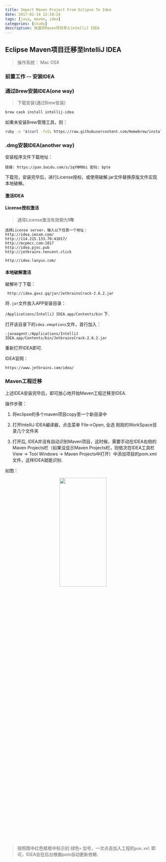 ```yaml
---
title: Import Maven Project From Eclipse To Idea
date: 2017-01-14 12:19:24
tags: [java, maven, idea]
categories: [study]
description: 快速将Maven项目导入intelliJ IDEA
---
```


## Eclipse Maven项目迁移至IntelliJ IDEA


> 操作系统： Mac OSX


### 前置工作 -- 安装IDEA


### 通过Brew安装IDEA(one way)
> 下载安装(通过Brew安装)

```bash
brew cask install intellij-idea
```

如果未安装Brew管理工具，则：

```bash
ruby -e "$(curl -fsSL https://raw.githubusercontent.com/Homebrew/install/master/install)" < /dev/null 2> /dev/null ; brew install caskroom/cask/brew-cask 2> /dev/null
```


### .dmg安装IDEA(another way)

安装程序文件下载地址：

`链接: https://pan.baidu.com/s/1qYNM0bi 密码: bpte`

下载完，安装完毕后，进行License授权，或使用破解.jar文件替换原版文件实现本地破解。


#### 激活IDEA

#### License授权激活

> 通常License激活有效期为**1年**

```
选择License server，输入以下任意一个地址：
http://idea.imsxm.com/ 
http://114.215.133.70:41017﻿/ 
http://mcpmcc.com:1017 
http://idea.pjoc.pub 
http://jetbrains.tencent.click

http://idea.lanyus.com/

```

#### 本地破解激活

破解补丁下载：

` http://idea.goxz.gq/jar/JetbrainsCrack-2.6.2.jar`

将`.jar`文件放入APP安装目录：

`/Applications/IntelliJ IDEA.app/Contents/bin` 下.

打开该目录下的`idea.vmoptions`文件，首行加入：

`-javaagent:/Applications/IntelliJ IDEA.app/Contents/bin/JetbrainsCrack-2.6.2.jar`

重新打开IDEA即可.


IDEA官网：

`https://www.jetbrains.com/idea/`


### Maven工程迁移

上述IDEA安装完毕后，即可放心地开始Maven工程迁移至IDEA.

操作步骤：

1. 将eclipse的多个maven项目copy至一个新目录中

2. 打开IntelliJ IDEA编译器，点击菜单 File->Open, 全选 刚刚的WorkSpace目录几个文件夹

3. 打开后, IDEA并没有自动识别Maven项目，这时候，需要手动在IDEA右侧的Maven Projects栏（如果没显示Maven Projects栏，则依次在IDEA工具栏View -> Tool Windows -> Maven Projects中打开）中添加项目的pom.xml文件，这样IDEA就能识别.

如图：

<div align="center">
    <img width="55%" height="30%" src="http://oluzh4sa6.bkt.clouddn.com/GitHubPages/article/idea-pom-file.png" />
</div>


> 按照图中红色框框中标示的 绿色`+` 加号，一次点击加入工程的`pom.xml` 即可，IDEA会在后台根据pom自动更新依赖.
